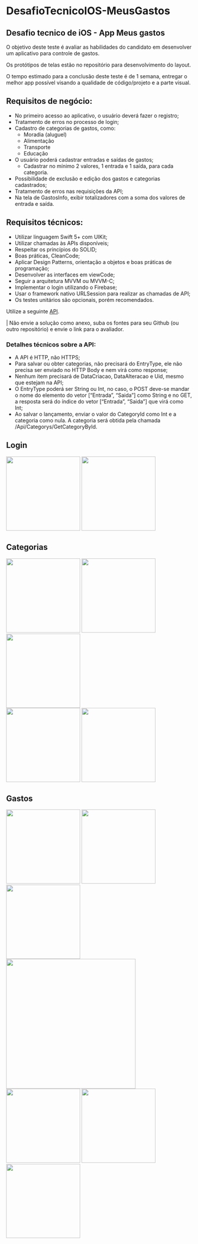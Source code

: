# DesafioTecnicoIOS-MeusGastos
## Desafio tecnico de iOS - App Meus gastos

O objetivo deste teste é avaliar as habilidades do candidato em desenvolver um aplicativo para controle de gastos.

Os protótipos de telas estão no repositório para desenvolvimento do layout. 

O tempo estimado para a conclusão deste teste é de 1 semana, entregar o melhor app possível visando a qualidade de código/projeto e a parte visual.

## **Requisitos de negócio:**
- No primeiro acesso ao aplicativo, o usuário deverá fazer o registro;
- Tratamento de erros no processo de login;
- Cadastro de categorias de gastos, como:
  -  Moradia (aluguel)
  -  Alimentação
  -  Transporte
  -  Educação
- O usuário poderá cadastrar entradas e saídas de gastos;
  - Cadastrar no mínimo 2 valores, 1 entrada e 1 saída, para cada categoria. 
- Possibilidade de exclusão e edição dos gastos e categorias cadastrados;
- Tratamento de erros nas requisições da API;
- Na tela de GastosInfo, exibir totalizadores com a soma dos valores de entrada e saída. 

## **Requisitos técnicos:**
- Utilizar linguagem Swift 5+ com UIKit;
- Utilizar chamadas às APIs disponíveis;
- Respeitar os princípios do SOLID;
- Boas práticas, CleanCode;
- Aplicar Design Patterns, orientação a objetos e boas práticas de programação;
- Desenvolver as interfaces em viewCode;
- Seguir a arquitetura MVVM ou MVVM-C;
- Implementar o login utilizando o Firebase;
- Usar o framework nativo URLSession para realizar as chamadas de API;
- Os testes unitários são opcionais, porém recomendados.

Utilize a seguinte [API](http://meusgastos.codandocommoa.com.br/swagger/ui/index#/Category/Category_GetCategoryById).

 | Não envie a solução como anexo, suba os fontes para seu Github (ou outro repositório) e envie o link para o avaliador.
 
### Detalhes técnicos sobre a API:
- A API é HTTP, não HTTPS;
- Para salvar ou obter categorias, não precisará do EntryType, ele não precisa ser
enviado no HTTP Body e nem virá como response;
- Nenhum item precisará de DataCriacao, DataAlteracao e Uid, mesmo que estejam
na API;
- O EntryType poderá ser String ou Int, no caso, o POST deve-se mandar o nome do
elemento do vetor [“Entrada”, “Saida”] como String e no GET, a resposta será do
índice do vetor [“Entrada”, “Saida”] que virá como Int;
- Ao salvar o lançamento, enviar o valor do CategoryId como Int e a categoria como
nula. A categoria será obtida pela chamada /Api/Categorys/GetCategoryById.

## Login

<img src="Login/1-Logar.png" width="200"/>  <img src="Login/2-Registrar.png" width="200"/>

## Categorias

<img src="Categorias/1-Categorias-Vazio.png" width="200"/>  <img src="Categorias/2-Categorias-Loading.png" width="200"/>  <img src="Categorias/3-Categorias.png" width="200"/>
<br>
<img src="Categorias/4-Adicionar.png" width="200"/>  <img src="Categorias/5-Editar.png" width="200"/>

## Gastos

<img src="Gastos/1-MeusGastos-Vazio.png" width="200"/>  <img src="Gastos/2-MeusGastos-Loading.png" width="200"/>  <img src="Gastos/3-Gastos.png" width="200"/>  <img src="Gastos/4-Lancamentos-ElementosdeTela.png" width="350"/>
<br>
<img src="Gastos/5-AdicionarLancamento.png" width="200"/>  <img src="Gastos/6-EditarLancamento.png" width="200"/>  <img src="Gastos/7-ExemplodePicker.png" width="200"/>
